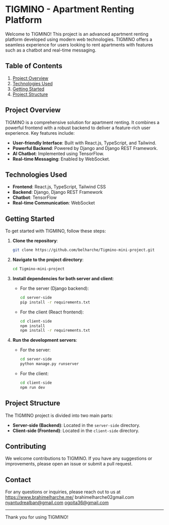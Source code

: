 # TIGMINO - Apartment Renting Platform

Welcome to TIGMINO! This project is an advanced apartment renting platform developed using modern web technologies. TIGMINO offers a seamless experience for users looking to rent apartments with features such as a chatbot and real-time messaging.

## Table of Contents
1. [Project Overview](#project-overview)
2. [Technologies Used](#technologies-used)
3. [Getting Started](#getting-started)
4. [Project Structure](#project-structure)

## Project Overview
TIGMINO is a comprehensive solution for apartment renting. It combines a powerful frontend with a robust backend to deliver a feature-rich user experience. Key features include:
- **User-friendly Interface**: Built with React.js, TypeScript, and Tailwind.
- **Powerful Backend**: Powered by Django and Django REST Framework.
- **AI Chatbot**: Implemented using TensorFlow.
- **Real-time Messaging**: Enabled by WebSocket.

## Technologies Used
- **Frontend**: React.js, TypeScript, Tailwind CSS
- **Backend**: Django, Django REST Framework
- **Chatbot**: TensorFlow
- **Real-time Communication**: WebSocket

## Getting Started
To get started with TIGMINO, follow these steps:

1. **Clone the repository**:
    ```bash
    git clone https://github.com/belharche/Tigmino-mini-project.git
    ```

2. **Navigate to the project directory**:
    ```bash
    cd Tigmino-mini-project
    ```

3. **Install dependencies for both server and client**:
    - For the server (Django backend):
        ```bash
        cd server-side
        pip install -r requirements.txt
        ```
    - For the client (React frontend):
        ```bash
        cd client-side
        npm install
        npm install -r requirements.txt
        ```

4. **Run the development servers**:
    - For the server:
        ```bash
        cd server-side
        python manage.py runserver
        ```
    - For the client:
        ```bash
        cd client-side
        npm run dev
        ```

## Project Structure
The TIGMINO project is divided into two main parts:
- **Server-side (Backend)**: Located in the `server-side` directory.
- **Client-side (Frontend)**: Located in the `client-side` directory.

## Contributing
We welcome contributions to TIGMINO. If you have any suggestions or improvements, please open an issue or submit a pull request.


## Contact
For any questions or inquiries, please reach out to us at 
https://www.brahimelharche.me/
brahimelharche02gmail.com
nyantudrealban@gmail.com
ogoita36@gmail.com

---

Thank you for using TIGMINO!
